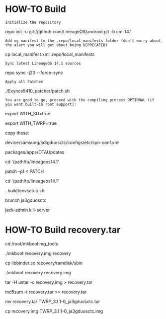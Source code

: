 # HOW-TO Build

    Initialize the repository

repo init -u git://github.com/LineageOS/android.git -b cm-14.1

    Add my manifest to the .repo/local_manifests folder (don't worry about the alert you will get about being DEPRECATED)  

cp local_manifest.xml .repo/local_manifests

    Sync latest LineageOS 14.1 sources  

repo sync -j20 --force-sync

    Apply all Patches

./Exynos5410_patcher/patch.sh

    You are good to go, proceed with the compiling process OPTIONAL (if you want built-in root support):

export WITH_SU=true

export WITH_TWRP=true

copy these:

device/samsung/ja3gduosctc/configs/etc/spn-conf.xml

packages/apps/OTAUpdates

cd '/path/to/lineageos14.1'

patch -p1 < PATCH

cd '/path/to/lineageos14.1'

. build/envsetup.sh

brunch ja3gduosctc

jack-admin kill-server

# HOW-TO Build recovery.tar

cd /root/mkbootimg_tools

./mkboot recovery.img recovery

cp libbinder.so recovery/ramdisk/sbin

./mkboot recovery recovery.img

tar -H ustar -c recovery.img > recovery.tar

md5sum -t recovery.tar >> recovery.tar

mv recovery.tar TWRP_3.1.1-0_ja3gduosctc.tar

cp recovery.img TWRP_3.1.1-0_ja3gduosctc.img
